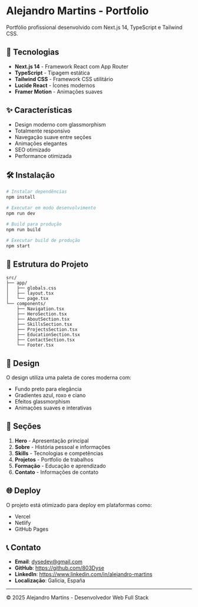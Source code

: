 # Alejandro Martins - Portfolio

Portfólio profissional desenvolvido com Next.js 14, TypeScript e Tailwind CSS.

## 🚀 Tecnologias

- **Next.js 14** - Framework React com App Router
- **TypeScript** - Tipagem estática
- **Tailwind CSS** - Framework CSS utilitário
- **Lucide React** - Ícones modernos
- **Framer Motion** - Animações suaves

## ✨ Características

- Design moderno com glassmorphism
- Totalmente responsivo
- Navegação suave entre seções
- Animações elegantes
- SEO otimizado
- Performance otimizada

## 🛠️ Instalação

```bash
# Instalar dependências
npm install

# Executar em modo desenvolvimento
npm run dev

# Build para produção
npm run build

# Executar build de produção
npm start
```

## 📁 Estrutura do Projeto

```
src/
├── app/
│   ├── globals.css
│   ├── layout.tsx
│   └── page.tsx
└── components/
    ├── Navigation.tsx
    ├── HeroSection.tsx
    ├── AboutSection.tsx
    ├── SkillsSection.tsx
    ├── ProjectsSection.tsx
    ├── EducationSection.tsx
    ├── ContactSection.tsx
    └── Footer.tsx
```

## 🎨 Design

O design utiliza uma paleta de cores moderna com:
- Fundo preto para elegância
- Gradientes azul, roxo e ciano
- Efeitos glassmorphism
- Animações suaves e interativas

## 📱 Seções

1. **Hero** - Apresentação principal
2. **Sobre** - História pessoal e informações
3. **Skills** - Tecnologias e competências
4. **Projetos** - Portfolio de trabalhos
5. **Formação** - Educação e aprendizado
6. **Contato** - Informações de contato

## 🌐 Deploy

O projeto está otimizado para deploy em plataformas como:
- Vercel
- Netlify
- GitHub Pages

## 📞 Contato

- **Email**: dysedev@gmail.com
- **GitHub**: https://github.com/803Dyse
- **LinkedIn**: https://www.linkedin.com/in/alejandro-martins
- **Localização**: Galicia, España

---

© 2025 Alejandro Martins - Desenvolvedor Web Full Stack
